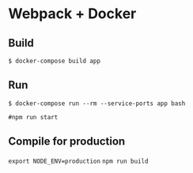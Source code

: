 # Webpack + Docker

## Build

`$ docker-compose build app`

## Run

`$ docker-compose run --rm --service-ports app bash`

`#npm run start`

## Compile for production

`export NODE_ENV=production`
`npm run build`
